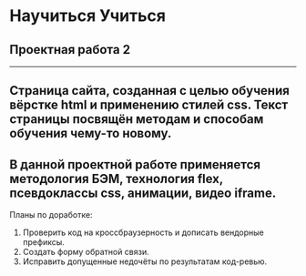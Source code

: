 # **Научиться Учиться**
## Проектная работа 2
------
Страница сайта, созданная с целью обучения вёрстке html и применению стилей css. Текст страницы посвящён методам и способам обучения чему-то новому.
------
В данной проектной работе применяется методология БЭМ, технология flex, псевдоклассы css, анимации, видео iframe.
------
Планы по доработке:
1. Проверить код на кроссбраузерность и дописать вендорные префиксы.
2. Создать форму обратной связи.
3. Исправить допущенные недочёты по результатам код-ревью.
